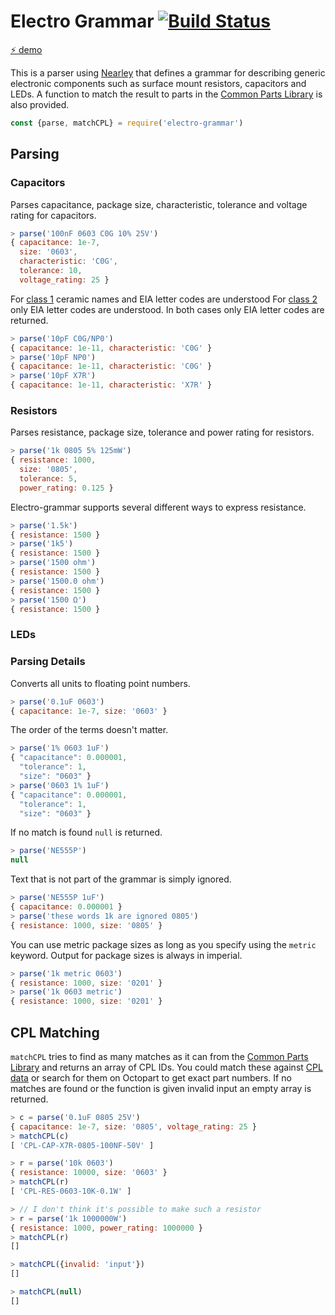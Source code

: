 # Electro Grammar [![Build Status][BADGE]][BUILD]

[:zap: demo](https://monostable.github.io/electro-grammar/)

This is a parser using [Nearley](http://nearley.js.org/) that defines a grammar for describing generic electronic components such as surface mount resistors, capacitors and LEDs.
A function to match the result to parts in the [Common Parts Library][CPL] is also provided.

```js
const {parse, matchCPL} = require('electro-grammar')
```

## Parsing

### Capacitors
Parses capacitance, package size, characteristic, tolerance and voltage rating for capacitors.

```js
> parse('100nF 0603 C0G 10% 25V')
{ capacitance: 1e-7,
  size: '0603',
  characteristic: 'C0G',
  tolerance: 10,
  voltage_rating: 25 }
```

For [class 1][CLASS-1] ceramic names and EIA letter codes are understood
For [class 2][CLASS-2] only EIA letter codes are understood.
In both cases only EIA letter codes are returned.

```js
> parse('10pF C0G/NP0')
{ capacitance: 1e-11, characteristic: 'C0G' }
> parse('10pF NP0')
{ capacitance: 1e-11, characteristic: 'C0G' }
> parse('10pF X7R')
{ capacitance: 1e-11, characteristic: 'X7R' }
```

### Resistors
Parses resistance, package size, tolerance and power rating for resistors.

```js
> parse('1k 0805 5% 125mW')
{ resistance: 1000,
  size: '0805',
  tolerance: 5,
  power_rating: 0.125 }
```

Electro-grammar supports several different ways to express resistance.

```js
> parse('1.5k')
{ resistance: 1500 }
> parse('1k5')
{ resistance: 1500 }
> parse('1500 ohm')
{ resistance: 1500 }
> parse('1500.0 ohm')
{ resistance: 1500 }
> parse('1500 Ω')
{ resistance: 1500 }
```

### LEDs





### Parsing Details

Converts all units to floating point numbers.

```js
> parse('0.1uF 0603')
{ capacitance: 1e-7, size: '0603' }
```

The order of the terms doesn't matter.

```js
> parse('1% 0603 1uF')
{ "capacitance": 0.000001,
  "tolerance": 1,
  "size": "0603" }
> parse('0603 1% 1uF')
{ "capacitance": 0.000001,
  "tolerance": 1,
  "size": "0603" }
```

If no match is found `null` is returned.

```js
> parse('NE555P')
null
```

Text that is not part of the grammar is simply ignored.

```js
> parse('NE555P 1uF')
{ capacitance: 0.000001 }
> parse('these words 1k are ignored 0805')
{ resistance: 1000, size: '0805' }
```

You can use metric package sizes as long as you specify using the `metric` keyword.
Output for package sizes is always in imperial.

```js
> parse('1k metric 0603')
{ resistance: 1000, size: '0201' }
> parse('1k 0603 metric')
{ resistance: 1000, size: '0201' }
```

## CPL Matching
`matchCPL` tries to find as many matches as it can from the [Common Parts Library][CPL] and returns an array of CPL IDs.
You could match these against [CPL data][CPL-Data] or search for them on Octopart to get exact part numbers.
If no matches are found or the function is given invalid input an empty array is returned.

```js
> c = parse('0.1uF 0805 25V')
{ capacitance: 1e-7, size: '0805', voltage_rating: 25 }
> matchCPL(c)
[ 'CPL-CAP-X7R-0805-100NF-50V' ]

> r = parse('10k 0603')
{ resistance: 10000, size: '0603' }
> matchCPL(r)
[ 'CPL-RES-0603-10K-0.1W' ]

> // I don't think it's possible to make such a resistor
> r = parse('1k 1000000W')
{ resistance: 1000, power_rating: 1000000 }
> matchCPL(r)
[]

> matchCPL({invalid: 'input'})
[]

> matchCPL(null)
[]
```

[CPL]: https://octopart.com/common-parts-library#Resistors
[CPL-DATA]: https://github.com/octopart/CPL-Data
[BADGE]: https://travis-ci.org/monostable/electro-grammar.svg?branch=master
[BUILD]: https://travis-ci.org/monostable/electro-grammar
[CLASS-1]: https://en.wikipedia.org/wiki/Ceramic_capacitor#Class_1_ceramic_capacitors
[CLASS-2]: https://en.wikipedia.org/wiki/Ceramic_capacitor#Class_2_ceramic_capacitors

